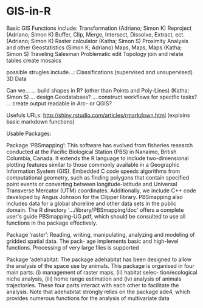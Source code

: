 GIS-in-R
========
Basic GIS Functions include:
	Transformation  (Adriano; Simon K)
	Reproject       (Adriano; Simon K)
	Buffer, Clip, Merge, Intersect, Dissolve, Extract, ect. (Adriano; Simon K)
	Raster calculator (Katha; Simon S)
	Proximity Analysis and other Geostatistics (Simon K; Adriano)
	Maps, Maps, Maps (Katha; Simon S)
	Traveling Salesman Problematic
	edit Topology
	join and relate tables
	create mosaics
	

possible strugles include...:
	Classifications (supervised and unsupervised)
	3D Data


Can we...
... build shapes in R? (other than Points and Poly-Lines) (Katha; Simon S)
... design Geodatabses?
... construct workflows for specific tasks?
... create output readable in Arc- or QGIS?

Usefuls URLs:
http://shiny.rstudio.com/articles/rmarkdown.html (explains basic markdown functions)


Usable Packages:

Package ‘PBSmapping’:
This software has evolved from fisheries research conducted at the
Pacific Biological Station (PBS) in Nanaimo, British Columbia, Canada. It
extends the R language to include two-dimensional plotting features similar
to those commonly available in a Geographic Information System (GIS).
Embedded C code speeds algorithms from computational geometry, such as
finding polygons that contain specified point events or converting between
longitude-latitude and Universal Transverse Mercator (UTM) coordinates.
Additionally, we include C++ code developed by Angus Johnson for the Clipper
library. PBSmapping also includes data for a global shoreline and other
data sets in the public domain.
The R directory '.../library/PBSmapping/doc' offers a complete user's
guide PBSmapping-UG.pdf, which should be consulted to use all functions in
the package effectively.

Package ‘raster’:
Reading, writing, manipulating, analyzing and modeling of gridded spatial data. The pack-
age implements basic and high-level functions. Processing of very large files is supported

Package ‘adehabitat:
The package adehabitat has been designed to allow the analysis of the space use by animals.
This package is organised in four main parts: (i) management of raster maps, (ii) habitat selec-
tion/ecological niche analysis, (iii) home range estimation and (iv) analysis of animals trajectories.
These four parts interact with each other to facilitate the analysis. Note that adehabitat strongly
relies on the package ade4, which provides numerous functions for the analysis of multivariate
data





